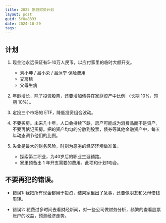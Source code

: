 ```yaml
---
title: 2025 家庭财务计划
layout: post
guid: 5f8a8333
date: 2024-10-29
tags:
---
```


## 计划

1. 现金池永远保证有5-10万人民币，以应付家里的临时大额开支。

	- 刘小坤 / 吕小荣 / 吕沐宁 保险费用
	- 交房租
	- 父母生病

2. 年龄增长，除了投资股票，还要增加债券在家庭资产中比例 （长期 10%，短期 10%）。

3. 定投三个市场的 ETF，降低投资组合波动。

4. 不要买房。未来几十年，人口会持续下跌，房产可能成为消费品而不是资产，不要再惦记买房。把的资产均匀的分散到股票，债券等其他金融资产中，每五年动态调节他们的比例。

5. 失业是最大的财务风险，时刻为恶劣的经济环境做准备。
    - 探索第二职业，为40岁后的职业生涯铺路。
    - 家里预备出 1 年开支需要的费用。此项和计划1吻合。


## 不要再犯的错误。

- 错误1: 我把所有现金都用于投资，结果家里出了急事，还要像朋友和父母借钱周转。

- 错误2: 花费过多时间去看财经新闻，对一些公司做财务分析，频繁的查看股票账户的收益，预测经济走势。